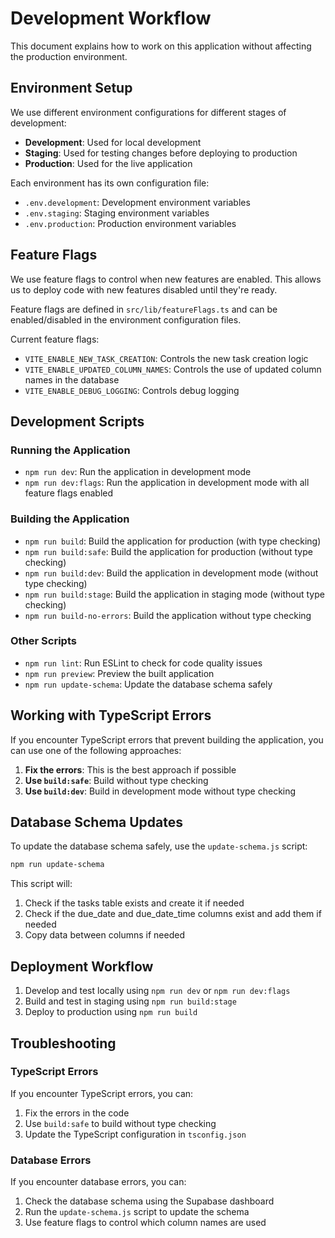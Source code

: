 # Development Workflow

This document explains how to work on this application without affecting the production environment.

## Environment Setup

We use different environment configurations for different stages of development:

- **Development**: Used for local development
- **Staging**: Used for testing changes before deploying to production
- **Production**: Used for the live application

Each environment has its own configuration file:

- `.env.development`: Development environment variables
- `.env.staging`: Staging environment variables
- `.env.production`: Production environment variables

## Feature Flags

We use feature flags to control when new features are enabled. This allows us to deploy code with new features disabled until they're ready.

Feature flags are defined in `src/lib/featureFlags.ts` and can be enabled/disabled in the environment configuration files.

Current feature flags:

- `VITE_ENABLE_NEW_TASK_CREATION`: Controls the new task creation logic
- `VITE_ENABLE_UPDATED_COLUMN_NAMES`: Controls the use of updated column names in the database
- `VITE_ENABLE_DEBUG_LOGGING`: Controls debug logging

## Development Scripts

### Running the Application

- `npm run dev`: Run the application in development mode
- `npm run dev:flags`: Run the application in development mode with all feature flags enabled

### Building the Application

- `npm run build`: Build the application for production (with type checking)
- `npm run build:safe`: Build the application for production (without type checking)
- `npm run build:dev`: Build the application in development mode (without type checking)
- `npm run build:stage`: Build the application in staging mode (without type checking)
- `npm run build-no-errors`: Build the application without type checking

### Other Scripts

- `npm run lint`: Run ESLint to check for code quality issues
- `npm run preview`: Preview the built application
- `npm run update-schema`: Update the database schema safely

## Working with TypeScript Errors

If you encounter TypeScript errors that prevent building the application, you can use one of the following approaches:

1. **Fix the errors**: This is the best approach if possible
2. **Use `build:safe`**: Build without type checking
3. **Use `build:dev`**: Build in development mode without type checking

## Database Schema Updates

To update the database schema safely, use the `update-schema.js` script:

```bash
npm run update-schema
```

This script will:

1. Check if the tasks table exists and create it if needed
2. Check if the due_date and due_date_time columns exist and add them if needed
3. Copy data between columns if needed

## Deployment Workflow

1. Develop and test locally using `npm run dev` or `npm run dev:flags`
2. Build and test in staging using `npm run build:stage`
3. Deploy to production using `npm run build`

## Troubleshooting

### TypeScript Errors

If you encounter TypeScript errors, you can:

1. Fix the errors in the code
2. Use `build:safe` to build without type checking
3. Update the TypeScript configuration in `tsconfig.json`

### Database Errors

If you encounter database errors, you can:

1. Check the database schema using the Supabase dashboard
2. Run the `update-schema.js` script to update the schema
3. Use feature flags to control which column names are used 